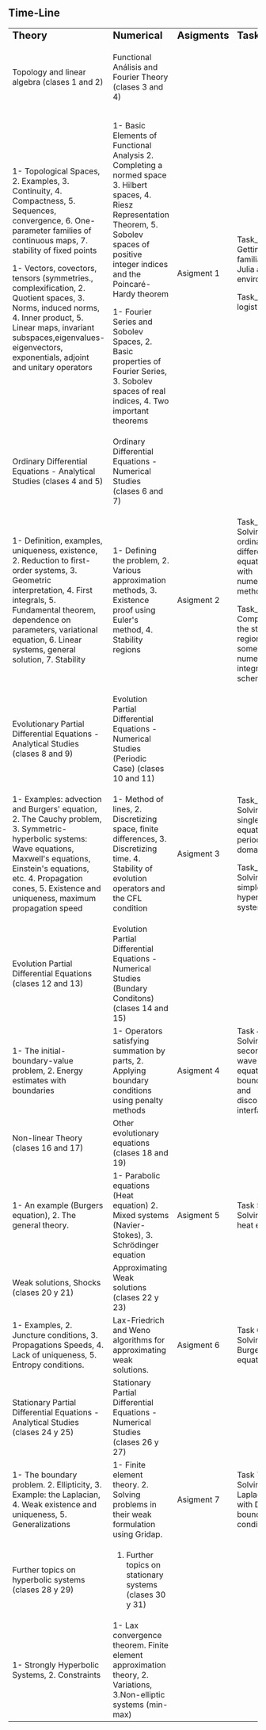 ## Time-Line





<table border="0">
 <tr>
    <td><b style="font-size:20px">Theory</b></td>
    <td><b style="font-size:20px">Numerical</b></td>
    <td><b style="font-size:20px">Asigments</b></td>
    <td><b style="font-size:20px">Tasks</b></td>
 </tr>
<tr>

<td>

   Topology and linear algebra (clases 1 and 2)
   
   </td>
<td>

   Functional Análisis and Fourier Theory (clases 3 and 4)
   
   </td>
   <td>
   
   </td>
   <td>
   
   </td>
</tr>
   <td>
1- Topological Spaces, 2. Examples, 3. Continuity, 4. Compactness, 5. Sequences, convergence, 6. One-parameter families of continuous maps, 7. stability of fixed points

1- Vectors, covectors, tensors (symmetries., complexification, 2. Quotient spaces, 3. Norms, induced norms, 4. Inner product, 5. Linear maps, invariant subspaces,eigenvalues-eigenvectors, exponentials, adjoint and unitary operators

</td>
<td>

1- Basic Elements of Functional Analysis 2. Completing a normed space 3. Hilbert spaces, 4. Riesz Representation Theorem, 5. Sobolev spaces of positive integer indices and the Poincaré-Hardy theorem

1- Fourier Series and Sobolev Spaces, 2. Basic properties of Fourier Series, 3. Sobolev spaces of real indices, 4. Two important theorems
   
</td>

<td>
   Asigment 1

</td>
<td>

   Task_0A: Getting familiar with Julia and its environment
   
   Task_0B: The logistic map

</td>
   
<tr> 
   
<td>
Ordinary Differential Equations - Analytical Studies (clases 4 and 5)
</td>
<td>
Ordinary Differential Equations - Numerical Studies   (clases 6 and 7)
</td>
</tr><tr>
<td>
   1- Definition, examples, uniqueness, existence, 2. Reduction to first-order systems, 3. Geometric interpretation, 4. First integrals, 5. Fundamental theorem, dependence on parameters, variational equation, 6. Linear systems, general solution, 7. Stability

</td>
<td>

1- Defining the problem, 2. Various approximation methods, 3. Existence proof using Euler's method, 4. Stability regions

</td>

<td>
   Asigment 2
</td>

<td>
      
   Task_1A: 
   Solving ordinary differential equations with numerical methods
   
   Task_1B: 
   Computing the stability region of some numerical integration schemes
</td>

<tr>

<td>

Evolutionary Partial Differential Equations - Analytical Studies (clases 8 and 9)
   
</td>
<td>
Evolution Partial Differential Equations - Numerical Studies (Periodic Case) (clases 10 and 11)
</td>
</tr>
<td>

1- Examples: advection and Burgers' equation, 2. The Cauchy problem, 3. Symmetric-hyperbolic systems: Wave equations, Maxwell's equations, Einstein's equations, etc. 4. Propagation cones, 5. Existence and uniqueness, maximum propagation speed

</td>
<td>

1- Method of lines, 2. Discretizing space, finite differences, 3. Discretizing time. 4. Stability of evolution operators and the CFL condition
   
</td>

<td>
Asigment 3
</td>

<td>

   Task_2A: 
   Solving a single wave equation in a periodic domain

   Task_2B: 
   Solving a simple hyperbolic system 
</td>

</tr>
<tr>

<td>
Evolution Partial Differential Equations (clases 12 and 13)
</td>
<td>
Evolution Partial Differential Equations - Numerical Studies (Bundary Conditons) (clases 14 and 15)
</td>
</tr>
<tr>
<td>
1- The initial-boundary-value problem, 2. Energy estimates with boundaries
</td>
<td>
1- Operators satisfying summation by parts, 2. Applying boundary conditions using penalty methods
</td>

<td>
Asigment 4
</td>
<td>
Task 4:
Solving the second order wave equation with boundaries and discontinuous interfases.
</td>
</tr>

</tr>
<tr>

<tr>
<td>
Non-linear Theory (clases 16 and 17)
</td>
<td>
Other evolutionary equations (clases 18 and 19)
</td>
</tr>
<td>
1- An example (Burgers equation), 2. The general theory.
</td>
<td>
1-  Parabolic equations (Heat equation) 2. Mixed systems (Navier-Stokes), 3. Schrödinger equation
</td>
<td>
Asigment 5
</td>
<td>
Task 5: 
Solvind the heat equation
</td>
</tr>

<tr>

</tr>

<tr>
<td>
Weak solutions, Shocks (clases 20 y 21)
</td>
<td>
Approximating Weak solutions (clases 22 y 23)
</td>
</tr>

<tr>
<td>
1- Examples, 2. Juncture conditions, 3. Propagations Speeds, 4. Lack of uniqueness, 5. Entropy conditions.
</td>
<td>
Lax-Friedrich and Weno algorithms for approximating weak solutions.
</td>
<td>
Asigment 6
</td>
<td>
Task 6: Solving Burgers equation
</td>
</tr>

<tr>

</tr>
<tr>
</tr>
<tr>

   <td>
Stationary Partial Differential Equations - Analytical Studies (clases 24 y 25)
</td>
<td>
Stationary Partial Differential Equations - Numerical Studies (clases 26 y 27)
</td>
</tr>
<tr>
<td>
1- The boundary problem. 2. Ellipticity, 3. Example: the Laplacian, 4. Weak existence and uniqueness, 5. Generalizations
</td>
<td>
1- Finite element theory. 2. Solving problems in their weak formulation using Gridap.
</td>
<td>
Asigment 7
</td>

<td>
Task 7: 
Solving the Laplacian with Dirichlet boundary conditions. 
</td>
</tr>

</tr>
<tr>

<tr>
<td>
Further topics on hyperbolic systems (clases 28 y 29)
</td>

<td>
   
1.  Further topics on stationary systems (clases 30 y 31)
    
</td>
</tr>
<tr>

<td>
1- Strongly Hyperbolic Systems, 2. Constraints
    
</td>
<td>
1- Lax convergence theorem. Finite element approximation theory, 2. Variations, 3.Non-elliptic systems (min-max)
</td>
<td>
</td>
<td>
</td>

 </tr>
 
</table>
